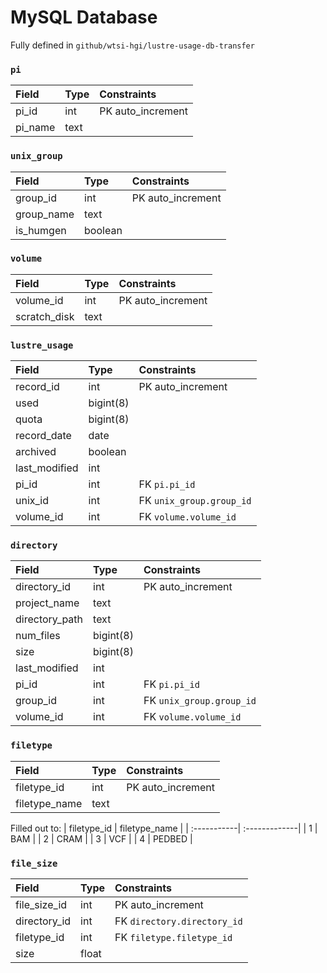# MySQL Database

Fully defined in `github/wtsi-hgi/lustre-usage-db-transfer`

### `pi`

| Field    | Type    | Constraints          |
| :--------| :-------| :--------------------|   
| pi_id    | int     | PK auto_increment    |
| pi_name  | text    |                      |

### `unix_group`

| Field     | Type    | Constraints          |
| :---------| :-------| :--------------------|   
| group_id  | int     | PK auto_increment    |
| group_name| text    |                      |
| is_humgen | boolean |                      |

### `volume`

| Field        | Type    | Constraints          |
| :------------| :-------| :--------------------|   
| volume_id    | int     | PK auto_increment    |
| scratch_disk | text    |                      |

### `lustre_usage`

| Field         | Type      | Constraints               |
| :-------------| :---------| :-------------------------|
| record_id     | int       | PK auto_increment         |
| used          | bigint(8) |                           |
| quota         | bigint(8) |                           |
| record_date   | date      |                           |
| archived      | boolean   |                           |
| last_modified | int       |                           |
| pi_id         | int       | FK `pi.pi_id`             |
| unix_id       | int       | FK `unix_group.group_id`  |
| volume_id     | int       | FK `volume.volume_id`     |

### `directory`

| Field          | Type      | Constraints              |
| :--------------| :---------| :------------------------|
| directory_id   | int       | PK auto_increment        |
| project_name   | text      |                          |
| directory_path | text      |                          |
| num_files      | bigint(8) |                          |
| size           | bigint(8) |                          |
| last_modified  | int       |                          |
| pi_id          | int       | FK `pi.pi_id`            |
| group_id       | int       | FK `unix_group.group_id` |
| volume_id      | int       | FK `volume.volume_id`    |

### `filetype`

| Field         | Type | Constraints       |
| :-------------| :----| :-----------------|
| filetype_id   | int  | PK auto_increment |
| filetype_name | text |                   |

Filled out to:
| filetype_id | filetype_name |
| :-----------| :-------------|
| 1           | BAM           |
| 2           | CRAM          |
| 3           | VCF           |
| 4           | PEDBED        |

### `file_size`

| Field        | Type  | Constraints                 |
| :------------| :-----| :---------------------------|
| file_size_id | int   | PK auto_increment           |
| directory_id | int   | FK `directory.directory_id` |
| filetype_id  | int   | FK `filetype.filetype_id`   |
| size         | float |                             |
